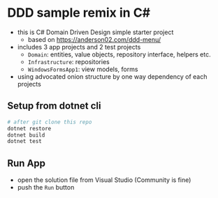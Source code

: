 # DDD sample remix in C#

* this is C# Domain Driven Design simple starter project
  - based on https://anderson02.com/ddd-menu/
* includes 3 app projects and 2 test projects
  - `Domain`: entities, value objects, repository interface, helpers etc.
  - `Infrastructure`: repositories
  - `WindowsFormsApp1`: view models, forms
* using advocated onion structure by one way dependency of each projects


## Setup from dotnet cli

```ps1
# after git clone this repo
dotnet restore
dotnet build
dotnet test
```


## Run App

* open the solution file from Visual Studio (Community is fine)
* push the `Run` button
